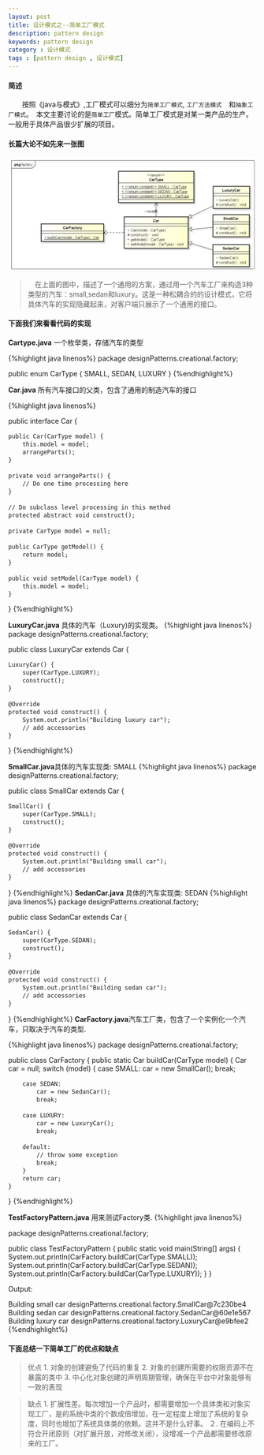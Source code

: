 ```yaml
---
layout: post
title: 设计模式之--简单工厂模式
description: pattern design
keywords: pattern design
category : 设计模式
tags : [pattern design , 设计模式]
---
```

#### 简述
　　按照《java与模式》,工厂模式可以细分为`简单工厂模式`, `工厂方法模式`　和`抽象工厂模式`。　本文主要讨论的是`简单工厂`模式。简单工厂模式是对某一类产品的生产。一般用于具体产品很少扩展的项目。


#### 长篇大论不如先来一张图
![factory](/assets/images/factory_design_pattern.png)
>　在上面的图中，描述了一个通用的方案，通过用一个汽车工厂来构造3种类型的汽车：small,sedan和luxury。这是一种松耦合的的设计模式，它将具体汽车的实现隐藏起来，对客户端只展示了一个通用的接口。

#### 下面我们来看看代码的实现

**Cartype.java**  一个枚举类，存储汽车的类型 

{%highlight  java linenos%}
package designPatterns.creational.factory;
 
public enum CarType {
    SMALL, SEDAN, LUXURY
}
{%endhighlight%}

**Car.java** 所有汽车接口的父类，包含了通用的制造汽车的接口

{%highlight  java linenos%}
 
public interface  Car {
 
    public Car(CarType model) {
        this.model = model;
        arrangeParts();
    }
 
    private void arrangeParts() {
        // Do one time processing here
    }
 
    // Do subclass level processing in this method
    protected abstract void construct();
 
    private CarType model = null;
 
    public CarType getModel() {
        return model;
    }
 
    public void setModel(CarType model) {
        this.model = model;
    }
}
{%endhighlight%}

**LuxuryCar.java** 具体的汽车（Luxury)的实现类。
{%highlight java linenos%}
package designPatterns.creational.factory;
 
public class LuxuryCar extends Car {
 
    LuxuryCar() {
        super(CarType.LUXURY);
        construct();
    }
 
    @Override
    protected void construct() {
        System.out.println("Building luxury car");
        // add accessories
    }
}
{%endhighlight%}

**SmallCar.java**具体的汽车实现类: SMALL
{%highlight java linenos%}
package designPatterns.creational.factory;
 
public class SmallCar extends Car {
 
    SmallCar() {
        super(CarType.SMALL);
        construct();
    }
 
    @Override
    protected void construct() {
        System.out.println("Building small car");
        // add accessories
    }
}
{%endhighlight%}
**SedanCar.java** 具体的汽车实现类: SEDAN
{%highlight java linenos%}
package designPatterns.creational.factory;
 
public class SedanCar extends Car {
 
    SedanCar() {
        super(CarType.SEDAN);
        construct();
    }
 
    @Override
    protected void construct() {
        System.out.println("Building sedan car");
        // add accessories
    }
}
{%endhighlight%}
**CarFactory.java**汽车工厂类，包含了一个实例化一个汽车，只取决于汽车的类型. 

{%highlight java linenos%}
package designPatterns.creational.factory;
 
public class CarFactory {
    public static Car buildCar(CarType model) {
        Car car = null;
        switch (model) {
        case SMALL:
            car = new SmallCar();
            break;
 
        case SEDAN:
            car = new SedanCar();
            break;
 
        case LUXURY:
            car = new LuxuryCar();
            break;
 
        default:
            // throw some exception
            break;
        }
        return car;
    }
}
{%endhighlight%}

**TestFactoryPattern.java** 用来测试Factory类.
{%highlight java linenos%}

package designPatterns.creational.factory;
 
public class TestFactoryPattern {
    public static void main(String[] args) {
        System.out.println(CarFactory.buildCar(CarType.SMALL));
        System.out.println(CarFactory.buildCar(CarType.SEDAN));
        System.out.println(CarFactory.buildCar(CarType.LUXURY));
    }
}
 
Output:
 
Building small car
designPatterns.creational.factory.SmallCar@7c230be4
Building sedan car
designPatterns.creational.factory.SedanCar@60e1e567
Building luxury car
designPatterns.creational.factory.LuxuryCar@e9bfee2
{%endhighlight%}

#### 下面总结一下简单工厂的优点和缺点


>优点
    1. 对象的创建避免了代码的重复
    2. 对象的创建所需要的权限资源不在暴露的类中
    3. 中心化对象创建的声明周期管理，确保在平台中对象能够有一致的表现
    
   

>缺点
    1.  扩展性差。每次增加一个产品时，都需要增加一个具体类和对象实现工厂，是的系统中类的个数成倍增加，在一定程度上增加了系统的复杂度，同时也增加了系统具体类的依赖。这并不是什么好事。
    ２.  在编码上不符合开闭原则（对扩展开放，对修改关闭），没增减一个产品都需要修改原来的工厂。
